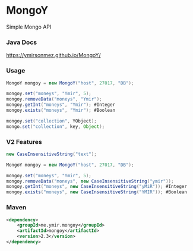 # MongoY
Simple Mongo API

### Java Docs
https://ymirsonmez.github.io/MongoY/

### Usage

```JAVA
MongoY mongoy = new MongoY("host", 27017, "DB");

mongoy.set("moneys", "Ymir", 5);
mongoy.removeData("moneys", "Ymir");
mongoy.getInt("moneys", "Ymir"); #Integer
mongoy.exists("moneys", "Ymir"); #Boolean
```
```JAVA
mongoy.set("collection", YObject);
mongo.set("collection", key, Object);
```

### V2 Features
```JAVA
new CaseInsensitiveString("text");

MongoY mongoy = new MongoY("host", 27017, "DB");

mongoy.set("moneys", "Ymir", 5);
mongoy.removeData("moneys", new CaseInsensitiveString("ymir"));
mongoy.getInt("moneys", new CaseInsensitiveString("yMiR")); #Integer
mongoy.exists("moneys", new CaseInsensitiveString("YMIR")); #Boolean
```

### Maven
```XML
<dependency>
    <groupId>me.ymir.mongoy</groupId>
    <artifactId>mongoy</artifactId>
    <version>2.3</version>
</dependency>
```
